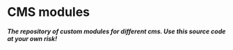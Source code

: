 # CMS modules

***The repository of custom modules for different cms. Use this source code at your own risk!***

